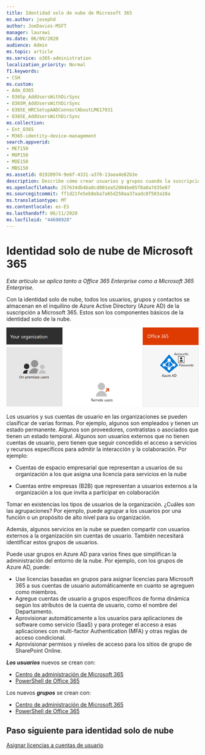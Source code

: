 ```yaml
---
title: Identidad solo de nube de Microsoft 365
ms.author: josephd
author: JoeDavies-MSFT
manager: laurawi
ms.date: 06/09/2020
audience: Admin
ms.topic: article
ms.service: o365-administration
localization_priority: Normal
f1.keywords:
- CSH
ms.custom:
- Adm_O365
- O365p_AddUsersWithDirSync
- O365M_AddUsersWithDirSync
- O365E_HRCSetupAADConnectAboutLM617031
- O365E_AddUsersWithDirSync
ms.collection:
- Ent_O365
- M365-identity-device-management
search.appverid:
- MET150
- MOP150
- MOE150
- MBS150
ms.assetid: 01920974-9e6f-4331-a370-13aea4e82b3e
description: Describe cómo crear usuarios y grupos cuando la suscripción de Microsoft 365 usa identidad solo de nube.
ms.openlocfilehash: 257634db4ba8cd001ea52004be05f8a8a7d35e87
ms.sourcegitcommit: ff1d21fe5eb8eba7a65d250aa37aadc8f503a10a
ms.translationtype: MT
ms.contentlocale: es-ES
ms.lasthandoff: 06/11/2020
ms.locfileid: "44698928"
---
```

# <a name="microsoft-365-cloud-only-identity"></a>Identidad solo de nube de Microsoft 365

*Este artículo se aplica tanto a Office 365 Enterprise como a Microsoft 365 Enterprise.*

Con la identidad solo de nube, todos los usuarios, grupos y contactos se almacenan en el inquilino de Azure Active Directory (Azure AD) de la suscripción a Microsoft 365. Estos son los componentes básicos de la identidad solo de la nube.
 
![Los componentes básicos de la identidad solo de nube](./media/about-office-365-identity/cloud-only-identity.png)

Los usuarios y sus cuentas de usuario en las organizaciones se pueden clasificar de varias formas. Por ejemplo, algunos son empleados y tienen un estado permanente. Algunos son proveedores, contratistas o asociados que tienen un estado temporal. Algunos son usuarios externos que no tienen cuentas de usuario, pero tienen que seguir concedido el acceso a servicios y recursos específicos para admitir la interacción y la colaboración. Por ejemplo:

- Cuentas de espacio empresarial que representan a usuarios de su organización a los que asigna una licencia para servicios en la nube

- Cuentas entre empresas (B2B) que representan a usuarios externos a la organización a los que invita a participar en colaboración

Tomar en existencias los tipos de usuarios de la organización. ¿Cuáles son las agrupaciones? Por ejemplo, puede agrupar a los usuarios por una función o un propósito de alto nivel para su organización.

Además, algunos servicios en la nube se pueden compartir con usuarios externos a la organización sin cuentas de usuario. También necesitará identificar estos grupos de usuarios.

Puede usar grupos en Azure AD para varios fines que simplifican la administración del entorno de la nube. Por ejemplo, con los grupos de Azure AD, puede:

- Use licencias basadas en grupos para asignar licencias para Microsoft 365 a sus cuentas de usuario automáticamente en cuanto se agreguen como miembros.
- Agregue cuentas de usuario a grupos específicos de forma dinámica según los atributos de la cuenta de usuario, como el nombre del Departamento.
- Aprovisionar automáticamente a los usuarios para aplicaciones de software como servicio (SaaS) y para proteger el acceso a esas aplicaciones con multi-factor Authentication (MFA) y otras reglas de acceso condicional.
- Aprovisionar permisos y niveles de acceso para los sitios de grupo de SharePoint Online.

***Los usuarios*** nuevos se crean con:

- [Centro de administración de Microsoft 365](https://docs.microsoft.com/office365/admin/add-users/add-users)
- [PowerShell de Office 365](https://docs.microsoft.com/office365/enterprise/powershell/create-user-accounts-with-office-365-powershell)

Los nuevos ***grupos*** se crean con:

- [Centro de administración de Microsoft 365](https://docs.microsoft.com/office365/admin/create-groups/create-groups)
- [PowerShell de Office 365](https://docs.microsoft.com/office365/enterprise/powershell/manage-office-365-groups-with-powershell)


## <a name="next-step-for-cloud-only-identity"></a>Paso siguiente para identidad solo de nube

[Asignar licencias a cuentas de usuario](assign-licenses-to-user-accounts.md)
